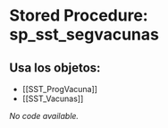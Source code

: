 # Stored Procedure: sp_sst_segvacunas

## Usa los objetos:
- [[SST_ProgVacuna]]
- [[SST_Vacunas]]

*No code available.*
